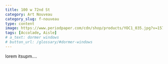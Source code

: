 ```yaml
---
title: 100 w 72nd St
category: Art Nouveau
category_slug: f-nouveau
type: content
image: https://www.periodpaper.com/cdn/shop/products/YOC1_035.jpg?v=1571712353
tags: [Accolade, Aisle]
# a_text: dormer windows
# button_url: /glossary/#dormer-windows
---
```


lorem itsupm....
